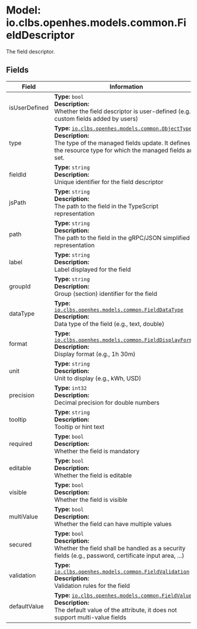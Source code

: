 # Model: io.clbs.openhes.models.common.FieldDescriptor

The field descriptor.

## Fields

| Field | Information |
| --- | --- |
| isUserDefined | <b>Type:</b> `bool`<br><b>Description:</b><br>Whether the field descriptor is user-defined (e.g., custom fields added by users) |
| type | <b>Type:</b> [`io.clbs.openhes.models.common.ObjectType`](model-io-clbs-openhes-models-common-objecttype.md)<br><b>Description:</b><br>The type of the managed fields update. It defines the resource type for which the managed fields are set. |
| fieldId | <b>Type:</b> `string`<br><b>Description:</b><br>Unique identifier for the field descriptor |
| jsPath | <b>Type:</b> `string`<br><b>Description:</b><br>The path to the field in the TypeScript representation |
| path | <b>Type:</b> `string`<br><b>Description:</b><br>The path to the field in the gRPC/JSON simplified representation |
| label | <b>Type:</b> `string`<br><b>Description:</b><br>Label displayed for the field |
| groupId | <b>Type:</b> `string`<br><b>Description:</b><br>Group (section) identifier for the field |
| dataType | <b>Type:</b> [`io.clbs.openhes.models.common.FieldDataType`](model-io-clbs-openhes-models-common-fielddatatype.md)<br><b>Description:</b><br>Data type of the field (e.g., text, double) |
| format | <b>Type:</b> [`io.clbs.openhes.models.common.FieldDisplayFormat`](model-io-clbs-openhes-models-common-fielddisplayformat.md)<br><b>Description:</b><br>Display format (e.g., 1h 30m) |
| unit | <b>Type:</b> `string`<br><b>Description:</b><br>Unit to display (e.g., kWh, USD) |
| precision | <b>Type:</b> `int32`<br><b>Description:</b><br>Decimal precision for double numbers |
| tooltip | <b>Type:</b> `string`<br><b>Description:</b><br>Tooltip or hint text |
| required | <b>Type:</b> `bool`<br><b>Description:</b><br>Whether the field is mandatory |
| editable | <b>Type:</b> `bool`<br><b>Description:</b><br>Whether the field is editable |
| visible | <b>Type:</b> `bool`<br><b>Description:</b><br>Whether the field is visible |
| multiValue | <b>Type:</b> `bool`<br><b>Description:</b><br>Whether the field can have multiple values |
| secured | <b>Type:</b> `bool`<br><b>Description:</b><br>Whether the field shall be handled as a security fields (e.g., password, certificate input area, ...) |
| validation | <b>Type:</b> [`io.clbs.openhes.models.common.FieldValidation`](model-io-clbs-openhes-models-common-fieldvalidation.md)<br><b>Description:</b><br>Validation rules for the field |
| defaultValue | <b>Type:</b> [`io.clbs.openhes.models.common.FieldValue`](model-io-clbs-openhes-models-common-fieldvalue.md)<br><b>Description:</b><br>The default value of the attribute, it does not support multi-value fields |

